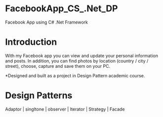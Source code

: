 # FacebookApp_CS_.Net_DP

Facebook App using C# .Net Framework


# Introduction

With my Facebook app you can view and update your personal information and posts.
In addition, you can find photos by location (country / city / street), choose, capture and save them on your PC.

*Designed and built as a project in Design Pattern academic course.


# Design Patterns

Adaptor | singltone | observer | Iterator | Strategy | Facade
